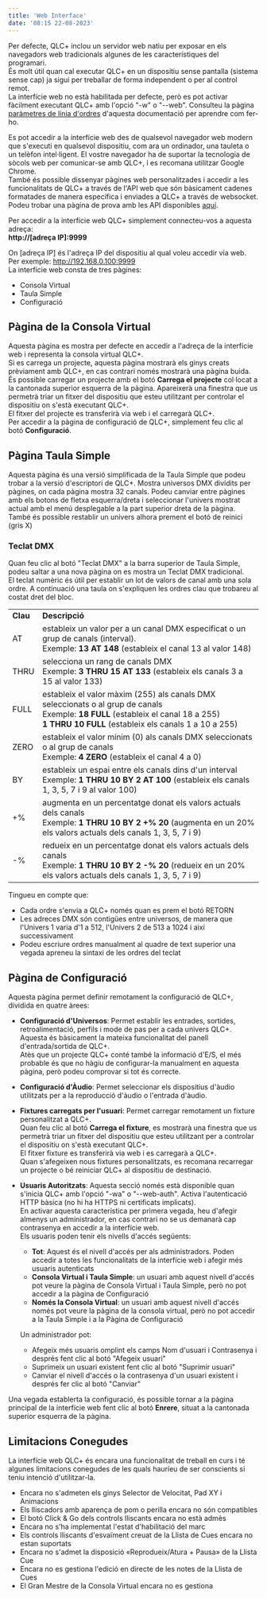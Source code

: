 ```yaml
---
title: 'Web Interface'
date: '08:15 22-08-2023'
---
```


Per defecte, QLC+ inclou un servidor web natiu per exposar en els navegadors web tradicionals algunes de les característiques del programari.  
És molt útil quan cal executar QLC+ en un dispositiu sense pantalla (sistema sense cap) ja sigui per treballar de forma independent o per al control remot.  
La interfície web no està habilitada per defecte, però es pot activar fàcilment executant QLC+ amb l'opció "-w" o "--web". Consulteu la pàgina [paràmetres de línia d'ordres](../command-line-parameters) d'aquesta documentació per aprendre com fer-ho.

Es pot accedir a la interfície web des de qualsevol navegador web modern que s'executi en qualsevol dispositiu, com ara un ordinador, una tauleta o un telèfon intel·ligent. El vostre navegador ha de suportar la tecnologia de sòcols web per comunicar-se amb QLC+, i es recomana utilitzar Google Chrome.  
També és possible dissenyar pàgines web personalitzades i accedir a les funcionalitats de QLC+ a través de l'API web que són bàsicament cadenes formatades de manera específica i enviades a QLC+ a través de websocket.  
Podeu trobar una pàgina de prova amb les API disponibles [aquí](https://www.qlcplus.org/Test_Web_API.html).

Per accedir a la interfície web QLC+ simplement connecteu-vos a aquesta adreça:  
**http://\[adreça IP\]:9999**

On \[adreça IP\] és l'adreça IP del dispositiu al qual voleu accedir via web. Per exemple: http://192.168.0.100:9999  
La interfície web consta de tres pàgines:

* Consola Virtual
* Taula Simple
* Configuració

Pàgina de la Consola Virtual
--------------------

Aquesta pàgina es mostra per defecte en accedir a l'adreça de la interfície web i representa la consola virtual QLC+.  
Si es carrega un projecte, aquesta pàgina mostrarà els ginys creats prèviament amb QLC+, en cas contrari només mostrarà una pàgina buida.  
És possible carregar un projecte amb el botó **Carrega el projecte** col·locat a la cantonada superior esquerra de la pàgina. Apareixerà una finestra que us permetrà triar un fitxer del dispositiu que esteu utilitzant per controlar el dispositiu on s'està executant QLC+.  
El fitxer del projecte es transferirà via web i el carregarà QLC+.  
Per accedir a la pàgina de configuració de QLC+, simplement feu clic al botó **Configuració**.

Pàgina Taula Simple
----------------

Aquesta pàgina és una versió simplificada de la Taula Simple que podeu trobar a la versió d'escriptori de QLC+. Mostra universos DMX dividits per pàgines, on cada pàgina mostra 32 canals. Podeu canviar entre pàgines amb els botons de fletxa esquerra/dreta i seleccionar l'univers mostrat actual amb el menú desplegable a la part superior dreta de la pàgina.  
També és possible restablir un univers alhora prement el botó de reinici (gris X)

### Teclat DMX

Quan feu clic al botó "Teclat DMX" a la barra superior de Taula Simple, podeu saltar a una nova pàgina on es mostra un Teclat DMX tradicional.  
El teclat numèric és útil per establir un lot de valors de canal amb una sola ordre. A continuació una taula on s'expliquen les ordres clau que trobareu al costat dret del bloc.


|     |     |
| --- | --- |
| **Clau** | **Descripció** |
| AT | estableix un valor per a un canal DMX especificat o un grup de canals (interval).  <br>Exemple: **13 AT 148** (estableix el canal 13 al valor 148) |
| THRU | selecciona un rang de canals DMX <br>Exemple: **3 THRU 15 AT 133** (estableix els canals 3 a 15 al valor 133) |
| FULL | estableix el valor màxim (255) als canals DMX seleccionats o al grup de canals <br>Exemple: **18 FULL** (estableix el canal 18 a 255) <br>**1 THRU 10 FULL** (estableix els canals 1 a 10 a 255) |
| ZERO | estableix el valor mínim (0) als canals DMX seleccionats o al grup de canals <br>Exemple: **4 ZERO** (estableix el canal 4 a 0) |
| BY | estableix un espai entre els canals dins d'un interval <br>Exemple: **1 THRU 10 BY 2 AT 100** (estableix els canals 1, 3, 5, 7 i 9 al valor 100) |
| +% | augmenta en un percentatge donat els valors actuals dels canals <br>Exemple: **1 THRU 10 BY 2 +% 20** (augmenta en un 20% els valors actuals dels canals 1, 3, 5, 7 i 9) |
| -% | redueix en un percentatge donat els valors actuals dels canals <br>Exemple: **1 THRU 10 BY 2 -% 20** (redueix en un 20% els valors actuals dels canals 1, 3, 5, 7 i 9) |


Tingueu en compte que:

* Cada ordre s'envia a QLC+ només quan es prem el botó RETORN
* Les adreces DMX són contigües entre universos, de manera que l'Univers 1 varia d'1 a 512, l'Univers 2 de 513 a 1024 i així successivament
* Podeu escriure ordres manualment al quadre de text superior una vegada apreneu la sintaxi de les ordres del teclat

Pàgina de Configuració
------------------

Aquesta pàgina permet definir remotament la configuració de QLC+, dividida en quatre àrees:

* **Configuració d'Universos**: Permet establir les entrades, sortides, retroalimentació, perfils i mode de pas per a cada univers QLC+. Aquesta és bàsicament la mateixa funcionalitat del panell d'entrada/sortida de QLC+.  
    Atès que un projecte QLC+ conté també la informació d'E/S, el més probable és que no hàgiu de configurar-la manualment en aquesta pàgina, però podeu comprovar si tot és correcte.

* **Configuració d'Àudio**: Permet seleccionar els dispositius d'àudio utilitzats per a la reproducció d'àudio o l'entrada d'àudio.

* **Fixtures carregats per l'usuari**: Permet carregar remotament un fixture personalitzat a QLC+.  
    Quan feu clic al botó **Carrega el fixture**, es mostrarà una finestra que us permetrà triar un fitxer del dispositiu que esteu utilitzant per a controlar el dispositiu on s'està executant QLC+.  
    El fitxer fixture es transferirà via web i es carregarà a QLC+.  
    Quan s'afegeixen nous fixtures personalitzats, es recomana recarregar un projecte o bé reiniciar QLC+ al dispositiu de destinació.

* **Usuaris Autoritzats**: Aquesta secció només està disponible quan s'inicia QLC+ amb l'opció "-wa" o "--web-auth". Activa l'autenticació HTTP bàsica (no hi ha HTTPS ni certificats implicats).  
    En activar aquesta característica per primera vegada, heu d'afegir almenys un administrador, en cas contrari no se us demanarà cap contrasenya en accedir a la interfície web.  
    Els usuaris poden tenir els nivells d'accés següents:

    * **Tot**: Aquest és el nivell d'accés per als administradors. Poden accedir a totes les funcionalitats de la interfície web i afegir més usuaris autenticats
    * **Consola Virtual i Taula Simple**: un usuari amb aquest nivell d'accés pot veure la pàgina de Consola Virtual i Taula Simple, però no pot accedir a la pàgina de Configuració
    * **Només la Consola Virtual**: un usuari amb aquest nivell d'accés només pot veure la pàgina de la consola virtual, però no pot accedir a la Taula Simple i a la Pàgina de Configuració

    Un administrador pot:
    * Afegeix més usuaris omplint els camps Nom d'usuari i Contrasenya i després fent clic al botó "Afegeix usuari"
    * Suprimeix un usuari existent fent clic al botó "Suprimir usuari"
    * Canviar el nivell d'accés o la contrasenya d'un usuari existent i després fer clic al botó "Canviar"

Una vegada establerta la configuració, és possible tornar a la pàgina principal de la interfície web fent clic al botó **Enrere**, situat a la cantonada superior esquerra de la pàgina.

Limitacions Conegudes
-----------------

La interfície web QLC+ és encara una funcionalitat de treball en curs i té algunes limitacions conegudes de les quals hauríeu de ser conscients si teniu intenció d'utilitzar-la.

* Encara no s'admeten els ginys Selector de Velocitat, Pad XY i Animacions
* Els lliscadors amb aparença de pom o perilla encara no són compatibles
* El botó Click & Go dels controls lliscants encara no està admès
* Encara no s'ha implementat l'estat d'habilitació del marc
* Els controls lliscants d'esvaïment creuat de la Llista de Cues encara no estan suportats
* Encara no s'admet la disposició «Reprodueix/Atura + Pausa» de la Llista Cue
* Encara no es gestiona l'edició en directe de les notes de la Llista de Cues
* El Gran Mestre de la Consola Virtual encara no es gestiona